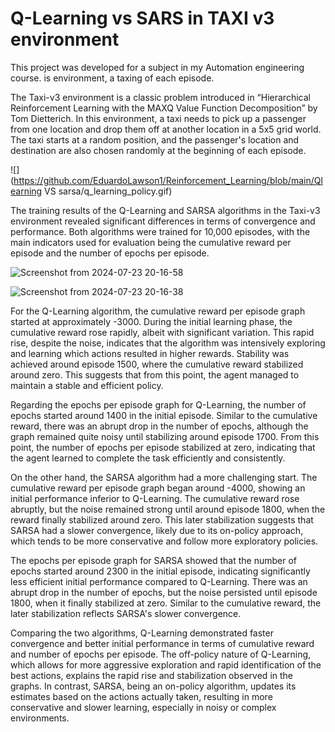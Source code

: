 
# Q-Learning vs SARS in TAXI v3 environment

This project was developed for a subject in my Automation engineering course.
is environment, a taxing of each episode.

The Taxi-v3 environment is a classic problem introduced in “Hierarchical Reinforcement Learning with the MAXQ Value Function Decomposition” by Tom Dietterich. 
In this environment, a taxi needs to pick up a passenger from one location and drop them off at another location in a 5x5 grid world. The taxi starts at a random position, and the passenger's location and destination are also chosen randomly at the beginning of each episode.

![](https://github.com/EduardoLawson1/Reinforcement_Learning/blob/main/Qlearning VS sarsa/q_learning_policy.gif)


The training results of the Q-Learning and SARSA algorithms in the Taxi-v3 environment revealed significant differences in terms of convergence and performance. Both algorithms were trained for 10,000 episodes, with the main indicators used for evaluation being the cumulative reward per episode and the number of epochs per episode.

![Screenshot from 2024-07-23 20-16-58](https://github.com/user-attachments/assets/61a44d3c-e7f4-462f-af69-91bb36de5c4d)


![Screenshot from 2024-07-23 20-16-38](https://github.com/user-attachments/assets/93b36ba0-b7f9-43bd-bd05-41e792bdeac9)

For the Q-Learning algorithm, the cumulative reward per episode graph started at approximately -3000. During the initial learning phase, the cumulative reward rose rapidly, albeit with significant variation. This rapid rise, despite the noise, indicates that the algorithm was intensively exploring and learning which actions resulted in higher rewards. Stability was achieved around episode 1500, where the cumulative reward stabilized around zero. This suggests that from this point, the agent managed to maintain a stable and efficient policy.

Regarding the epochs per episode graph for Q-Learning, the number of epochs started around 1400 in the initial episode. Similar to the cumulative reward, there was an abrupt drop in the number of epochs, although the graph remained quite noisy until stabilizing around episode 1700. From this point, the number of epochs per episode stabilized at zero, indicating that the agent learned to complete the task efficiently and consistently.

On the other hand, the SARSA algorithm had a more challenging start. The cumulative reward per episode graph began around -4000, showing an initial performance inferior to Q-Learning. The cumulative reward rose abruptly, but the noise remained strong until around episode 1800, when the reward finally stabilized around zero. This later stabilization suggests that SARSA had a slower convergence, likely due to its on-policy approach, which tends to be more conservative and follow more exploratory policies.

The epochs per episode graph for SARSA showed that the number of epochs started around 2300 in the initial episode, indicating significantly less efficient initial performance compared to Q-Learning. There was an abrupt drop in the number of epochs, but the noise persisted until episode 1800, when it finally stabilized at zero. Similar to the cumulative reward, the later stabilization reflects SARSA's slower convergence.

Comparing the two algorithms, Q-Learning demonstrated faster convergence and better initial performance in terms of cumulative reward and number of epochs per episode. The off-policy nature of Q-Learning, which allows for more aggressive exploration and rapid identification of the best actions, explains the rapid rise and stabilization observed in the graphs. In contrast, SARSA, being an on-policy algorithm, updates its estimates based on the actions actually taken, resulting in more conservative and slower learning, especially in noisy or complex environments.
